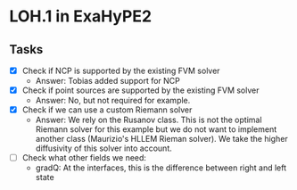 # LOH.1 in ExaHyPE2

## Tasks

* [x] Check if NCP is supported by the existing FVM solver
  * Answer: Tobias added support for NCP
* [x] Check if point sources are supported by the existing FVM solver
  * Answer: No, but not required for example.
* [x] Check if we can use a custom Riemann solver
  * Answer: We rely on the Rusanov class. This is not the optimal Riemann solver for this example but
    we do not want to implement another class (Maurizio's HLLEM Rieman solver).
    We take the higher diffusivity of this solver into account.
* [ ] Check what other fields we need:
  * gradQ: At the interfaces, this is the difference between right and left state 

##  
